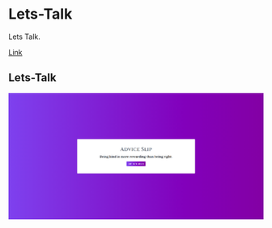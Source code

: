 # Lets-Talk
Lets Talk.

[Link]( https://adityarajsingh.github.io/Lets-Talk/)

## Lets-Talk

![](https://github.com/AdityaRajSingh/Random-Advice-Slip/blob/master/images/Screenshot.png)
